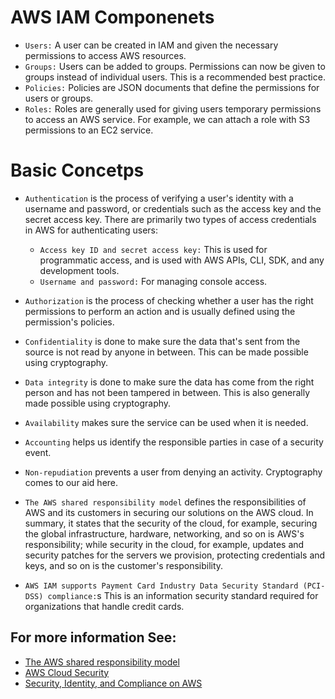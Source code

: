 # AWS IAM Componenets

* `Users:` A user can be created in IAM and given the necessary permissions to access AWS resources.
* `Groups:` Users can be added to groups. Permissions can now be given to groups instead of individual users. 
This is a recommended best practice.
* `Policies:` Policies are JSON documents that define the permissions for users or groups.
* `Roles:` Roles are generally used for giving users temporary permissions to access an AWS service. For example, we can attach a role with S3 permissions to an EC2 service.


# Basic Concetps
* `Authentication` is the process of verifying a user's identity with a username and password, or credentials such as the access key and the secret access key.
There are primarily two types of access credentials in AWS for authenticating users:
	* `Access key ID and secret access key:` This is used for programmatic access, and is used with AWS APIs, CLI, SDK, and any development tools.
	* `Username and password:` For managing console access. 

* `Authorization` is the process of checking whether a user has the right permissions to perform an action and is usually defined using the permission's policies.
* `Confidentiality` is done to make sure the data that's sent from the source is not read by anyone in between. This can be made possible using cryptography. 
* `Data integrity` is done to make sure the data has come from the right person and has not been tampered in between. This is also generally made possible using cryptography. 
* `Availability` makes sure the service can be used when it is needed. 
* `Accounting` helps us identify the responsible parties in case of a security event.
* `Non-repudiation` prevents a user from denying an activity. Cryptography comes to our aid here.
* `The AWS shared responsibility model` defines the responsibilities of AWS and its customers in securing our solutions on the AWS cloud. In summary, it states that the security of the cloud, for example, securing the global infrastructure, hardware, networking, and so on is AWS's responsibility; while security in the cloud, for example, updates and security patches for the servers we provision, protecting credentials and keys, and so on is the customer's responsibility. 
* `AWS IAM supports Payment Card Industry Data Security Standard (PCI-DSS) compliance:`s This is an information security standard required for organizations that handle credit cards.


## For more information See:

* [The AWS shared responsibility model](https://aws.amazon.com/compliance/shared-responsibility-model/)
* [AWS Cloud Security](https://aws.amazon.com/security/)
* [Security, Identity, and Compliance on AWS](https://aws.amazon.com/products/security/?nc=sn&loc=2)